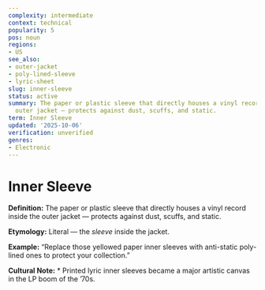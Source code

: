 ```yaml
---
complexity: intermediate
context: technical
popularity: 5
pos: noun
regions:
- US
see_also:
- outer-jacket
- poly-lined-sleeve
- lyric-sheet
slug: inner-sleeve
status: active
summary: The paper or plastic sleeve that directly houses a vinyl record inside the
  outer jacket — protects against dust, scuffs, and static.
term: Inner Sleeve
updated: '2025-10-06'
verification: unverified
genres:
- Electronic
---
```


# Inner Sleeve

**Definition:** The paper or plastic sleeve that directly houses a vinyl record inside the outer jacket — protects against dust, scuffs, and static.

**Etymology:** Literal — the *sleeve* inside the jacket.

**Example:** “Replace those yellowed paper inner sleeves with anti-static poly-lined ones to protect your collection.”

**Cultural Note:** * Printed lyric inner sleeves became a major artistic canvas in the LP boom of the ’70s.

